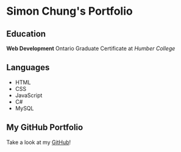 # Simon Chung's Portfolio

## Education

**Web Development** Ontario Graduate Certificate at *Humber College*

## Languages

- HTML
- CSS
- JavaScript
- C#
- MySQL

## My GitHub Portfolio

Take a look at my [GitHub](https://github.com/SimonChung2)!






<!--
**SimonChung2/SimonChung2** is a ✨ _special_ ✨ repository because its `README.md` (this file) appears on your GitHub profile.

Here are some ideas to get you started:

- 🔭 I’m currently working on ...
- 🌱 I’m currently learning ...
- 👯 I’m looking to collaborate on ...
- 🤔 I’m looking for help with ...
- 💬 Ask me about ...
- 📫 How to reach me: ...
- 😄 Pronouns: ...
- ⚡ Fun fact: ...
-->



